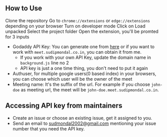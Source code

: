 ## How to Use

Clone the repository
Go to `chrome://extensions` or `edge://extensions` depending on your browser
Turn on developer mode
Click on Load unpacked
Select the project folder
Open the extension, you'll be promted for 3 inputs
  - Godaddy API Key: You can generate one from [here](https://developer.godaddy.com/doc/endpoint/domains#/v1/recordAdd) or if you want to work with `meet.sudipmondal.co.in`, you can obtain it from me.
    - If you work with your own API Key, update the domain name in `background.js` line no 2
    - API key is just a one time thing, you don't need to put it again
  - Authuser, for multiple google users(0 based index) in your browsers, you can choose which user will be the owner of the meet
  - Meeting name: It's the suffix of the url. For example if you choose `john-doe` as meeting url, the meet will be `john-doe.meet.sudipmondal.co.in`.

## Accessing API key from maintainers
- Create an issue or choose an existing issue, get it assigned to you.
- Send an email to sudmondal2002@gmail.com mentioning your issue number that you need the API key.

